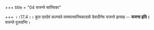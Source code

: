 +++
title = "04 यजन्ते सात्त्विका"

+++
।।17.4।। कुत एतदेवं कल्प्यते यस्मात्सात्त्विकादयो देवादीनेव यजन्ते इत्याह
-- **यजन्त इति।** यजन्ते पूजयन्ति।
